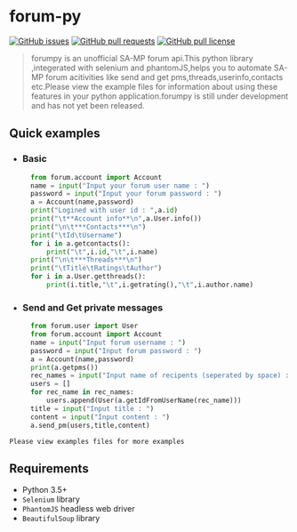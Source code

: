 # forum-py
[![GitHub issues](https://img.shields.io/github/issues/Sreyas-Sreelal/forum-py.svg)]() [![GitHub pull requests](https://img.shields.io/github/issues-pr-raw/sreyas-sreelal/forum-py.svg)]() [![GitHub pull license](https://img.shields.io/github/license/sreyas-sreelal/forum-py.svg)]()
>forumpy is an unofficial SA-MP forum api.This python library ,integerated with selenium and phantomJS,helps you to automate SA-MP forum acitivities like send and get pms,threads,userinfo,contacts etc.Please view the example files for information about using these features in your python application.forumpy is still under development and has not yet been released.

## Quick examples
* ###  Basic 
  ```Python
    from forum.account import Account
    name = input("Input your forum user name : ")
    password = input("Input your forum password : ")
    a = Account(name,password)
    print("Logined with user id : ",a.id)
    print("\t**Account info**\n",a.User.info())
    print("\n\t***Contacts***\n")
    print("\tId\tUsername")
    for i in a.getcontacts():
        print("\t",i.id,"\t",i.name)
    print("\n\t***Threads***\n")
    print("\tTitle\tRatings\tAuthor")
    for i in a.User.getthreads():
        print(i.title,"\t",i.getrating(),"\t",i.author.name)
  ```
* ### Send and Get private messages
  ```Python
    from forum.user import User
    from forum.account import Account
    name = input("Input forum username : ")
    password = input("Input forum password : ")
    a = Account(name,password)
    print(a.getpms())
    rec_names = input("Input name of recipents (seperated by space) : ").split(" ")
    users = []
    for rec_name in rec_names:
        users.append(User(a.getIdFromUserName(rec_name)))
    title = input("Input title : ")
    content = input("Input content : ")
    a.send_pm(users,title,content)
  ```

`Please view examples files for more examples`

## Requirements
* Python 3.5+
* `Selenium` library
* `PhantomJS` headless web driver
* `BeautifulSoup` library